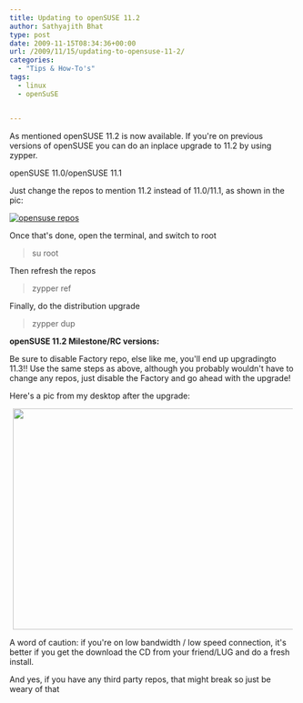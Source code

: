 ```yaml
---
title: Updating to openSUSE 11.2
author: Sathyajith Bhat
type: post
date: 2009-11-15T08:34:36+00:00
url: /2009/11/15/updating-to-opensuse-11-2/
categories:
  - "Tips & How-To's"
tags:
  - linux
  - openSuSE


---
```

As mentioned openSUSE 11.2 is now available. If you're on previous versions of openSUSE you can do an inplace upgrade to 11.2 by using zypper.

openSUSE 11.0/openSUSE 11.1

Just change the repos to mention 11.2 instead of 11.0/11.1, as shown in the pic:



[<img class="aligncenter size-medium wp-image-796" title="opensuse repos" src="https://i.sathyabh.at/ss/2009/11/opensuse-repos-300x155.jpg" alt="opensuse repos"   srcset="https://i.sathyabh.at/ss/2009/11/opensuse-repos-300x155.jpg 300w, https://i.sathyabh.at/ss/2009/11/opensuse-repos.jpeg 1001w" sizes="(max-width: 300px) 100vw, 300px" />][1]

Once that's done, open the terminal, and switch to root

> su root

Then refresh the repos

> zypper ref

Finally, do the distribution upgrade

> zypper dup

**openSUSE 11.2 Milestone/RC versions:**

Be sure to disable Factory repo, else like me, you'll end up upgradingto 11.3!! Use the same steps as above, although you probably wouldn't have to change any repos, just disable the Factory and go ahead with the upgrade!

Here's a pic from my desktop after the upgrade:

<a id="aptureLink_48N5sHAeLS" style="margin: 0pt auto; padding: 0px 6px; text-align: center; display: block;" href="https://apture.s3.amazonaws.com/00000124f6f3ff797b1b4ed9007f000000000001.opensuse%20desky.jpeg"><img style="border: 0px none;" title="opensuse desky" src="https://apture.s3.amazonaws.com/00000124f6f3ff797b1b4ed9007f000000000001.opensuse%20desky.jpeg" alt="" width="622.96px" height="389.35px" /></a>

A word of caution: if you're on low bandwidth / low speed connection, it's better if you get the download the CD from your friend/LUG and do a fresh install.

And yes, if you have any third party repos, that might break so just be weary of that

 [1]: https://i.sathyabh.at/ss/2009/11/opensuse-repos.jpeg

